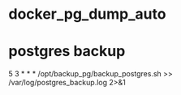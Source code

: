 # docker_pg_dump_auto

# postgres backup
5 3 * * * /opt/backup_pg/backup_postgres.sh >> /var/log/postgres_backup.log 2>&1
